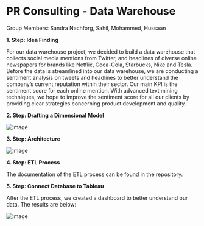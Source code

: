 # PR Consulting - Data Warehouse

Group Members: Sandra Nachforg, Sahil, Mohammed, Hussaan

**1. Step: Idea Finding**

For our data warehouse project, we decided to build a data warehouse that collects social media mentions from Twitter, and headlines of diverse online newspapers for brands like Netflix, Coca-Cola, Starbucks, Nike and Tesla. Before the data is streamlined into our data warehouse, we are conducting a sentiment analysis on tweets and headlines to better understand the company’s current reputation within their sector. Our main KPI is the sentiment score for each online mention. With advanced text mining techniques, we hope to improve the sentiment score for all our clients by providing clear strategies concerning product development and quality.

**2. Step: Drafting a Dimensional Model**

![image](https://user-images.githubusercontent.com/49343277/116906440-43168100-ac0e-11eb-9567-8ac814d99e73.png)

**3. Step: Architecture**

![image](https://user-images.githubusercontent.com/49343277/116906539-65100380-ac0e-11eb-9e5d-6781387304bc.png)

**4. Step: ETL Process**

The documentation of the ETL process can be found in the repository. 

**5. Step: Connect Database to Tableau**

After the ETL process, we created a dashboard to better understand our data. 
The results are below: 

![image](https://user-images.githubusercontent.com/49343277/116906814-b7512480-ac0e-11eb-8550-ce0648b059fc.png)
